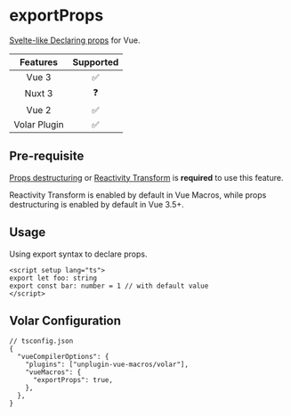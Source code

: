 # exportProps <PackageVersion name="@vue-macros/define-props" />

<StabilityLevel level="experimental" />

[Svelte-like Declaring props](https://svelte.dev/docs#component-format-script-1-export-creates-a-component-prop) for Vue.

|   Features   |     Supported      |
| :----------: | :----------------: |
|    Vue 3     | :white_check_mark: |
|    Nuxt 3    |     :question:     |
|    Vue 2     | :white_check_mark: |
| Volar Plugin | :white_check_mark: |

## Pre-requisite

[Props destructuring](https://vuejs.org/guide/components/props.html#reactive-props-destructure) or [Reactivity Transform](./reactivity-transform.md) is **required** to use this feature.

Reactivity Transform is enabled by default in Vue Macros,
while props destructuring is enabled by default in Vue 3.5+.

## Usage

Using export syntax to declare props.

```vue twoslash
<script setup lang="ts">
export let foo: string
export const bar: number = 1 // with default value
</script>
```

## Volar Configuration

```jsonc {4,6}
// tsconfig.json
{
  "vueCompilerOptions": {
    "plugins": ["unplugin-vue-macros/volar"],
    "vueMacros": {
      "exportProps": true,
    },
  },
}
```

